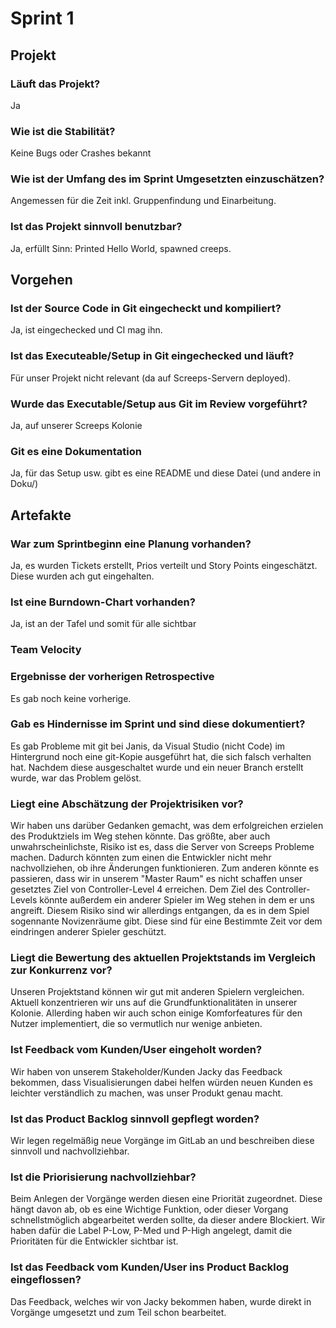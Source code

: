 # Sprint 1

## Projekt

### Läuft das Projekt?

Ja

### Wie ist die Stabilität?

Keine Bugs oder Crashes bekannt

### Wie ist der Umfang des im Sprint Umgesetzten einzuschätzen?

Angemessen für die Zeit inkl. Gruppenfindung und Einarbeitung.

### Ist das Projekt sinnvoll benutzbar?

Ja, erfüllt Sinn: Printed Hello World, spawned creeps.

## Vorgehen

### Ist der Source Code in Git eingecheckt und kompiliert?

Ja, ist eingechecked und CI mag ihn.

### Ist das Executeable/Setup in Git eingechecked und läuft?

Für unser Projekt nicht relevant (da auf Screeps-Servern deployed).

### Wurde das Executable/Setup aus Git im Review vorgeführt?

Ja, auf unserer Screeps Kolonie

### Git es eine Dokumentation

Ja, für das Setup usw. gibt es eine README und diese Datei (und andere in Doku/)

## Artefakte

### War zum Sprintbeginn eine Planung vorhanden?

Ja, es wurden Tickets erstellt, Prios verteilt und Story Points eingeschätzt. Diese wurden ach gut eingehalten.

### Ist eine Burndown-Chart vorhanden?

Ja, ist an der Tafel und somit für alle sichtbar

### Team Velocity

### Ergebnisse der vorherigen Retrospective

Es gab noch keine vorherige.

### Gab es Hindernisse im Sprint und sind diese dokumentiert?

Es gab Probleme mit git bei Janis, da Visual Studio (nicht Code) im Hintergrund noch eine git-Kopie ausgeführt hat, die sich falsch verhalten hat. Nachdem diese ausgeschaltet wurde und ein neuer Branch erstellt wurde, war das Problem gelöst.

### Liegt eine Abschätzung der Projektrisiken vor?

Wir haben uns darüber Gedanken gemacht, was dem erfolgreichen erzielen des Produktziels im Weg stehen könnte. Das größte, aber auch unwahrscheinlichste, Risiko ist es, dass die Server von Screeps Probleme machen. Dadurch könnten zum einen die Entwickler nicht mehr nachvollziehen, ob ihre Änderungen funktionieren. Zum anderen könnte es passieren, dass wir in unserem "Master Raum" es nicht schaffen unser gesetztes Ziel von Controller-Level 4 erreichen. Dem Ziel des Controller-Levels könnte außerdem ein anderer Spieler im Weg stehen in dem er uns angreift. Diesem Risiko sind wir allerdings entgangen, da es in dem Spiel sogennante Novizenräume gibt. Diese sind für eine Bestimmte Zeit vor dem eindringen anderer Spieler geschützt.

### Liegt die Bewertung des aktuellen Projektstands im Vergleich zur Konkurrenz vor?

Unseren Projektstand können wir gut mit anderen Spielern vergleichen. Aktuell konzentrieren wir uns auf die Grundfunktionalitäten in unserer Kolonie. Allerding haben wir auch schon einige Komforfeatures für den Nutzer implementiert, die so vermutlich nur wenige anbieten.

### Ist Feedback vom Kunden/User eingeholt worden?

Wir haben von unserem Stakeholder/Kunden Jacky das Feedback bekommen, dass Visualisierungen dabei helfen würden neuen Kunden es leichter verständlich zu machen, was unser Produkt genau macht.

### Ist das Product Backlog sinnvoll gepflegt worden?

Wir legen regelmäßig neue Vorgänge im GitLab an und beschreiben diese sinnvoll und nachvollziehbar.

### Ist die Priorisierung nachvollziehbar?

Beim Anlegen der Vorgänge werden diesen eine Priorität zugeordnet. Diese hängt davon ab, ob es eine Wichtige Funktion, oder dieser Vorgang schnellstmöglich abgearbeitet werden sollte, da dieser andere Blockiert. Wir haben dafür die Label P-Low, P-Med und P-High angelegt, damit die Prioritäten für die Entwickler sichtbar ist.

### Ist das Feedback vom Kunden/User ins Product Backlog eingeflossen?

Das Feedback, welches wir von Jacky bekommen haben, wurde direkt in Vorgänge umgesetzt und zum Teil schon bearbeitet.
